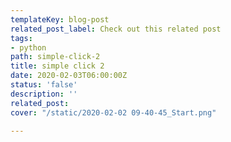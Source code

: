 ```yaml
---
templateKey: blog-post
related_post_label: Check out this related post
tags:
- python
path: simple-click-2
title: simple click 2
date: 2020-02-03T06:00:00Z
status: 'false'
description: ''
related_post:
cover: "/static/2020-02-02 09-40-45_Start.png"

---
```


